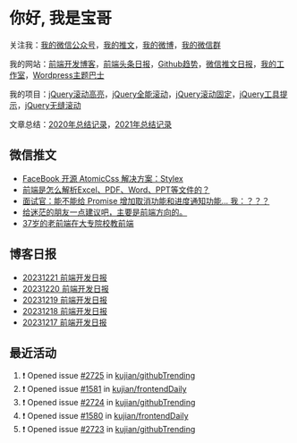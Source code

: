 
# 你好, 我是宝哥

关注我：[我的微信公众号](https://open.weixin.qq.com/qr/code?username=caibaojian_com)，[我的推文](https://weixin.qdkfweb.cn/)，[我的微博](https://weibo.com/kujian)，[我的微信群](https://qdkfweb.cn/go/weixinqun)

我的网站：[前端开发博客](https://qdkfweb.cn/)，[前端头条日报](https://toutiao.qdkfweb.cn/)，[Github趋势](https://github.qdkfweb.cn/)，[微信推文日报](https://weixin.qdkfweb.cn/)，[我的工作室](https://diy.qdkfweb.cn/)，[Wordpress主题巴士](https://wp.qdkfweb.cn/)

我的项目：[jQuery滚动高亮](https://github.com/kujian/scrollHighlight)，[jQuery全能滚动](https://github.com/kujian/power-slider)，[jQuery滚动固定](https://github.com/kujian/scrollfix)，[jQuery工具提示](https://github.com/kujian/tooltip)，[jQuery无缝滚动](http://github.com/kujian/scrollForever)

文章总结：[2020年总结记录](https://mp.weixin.qq.com/s/u0YW8BFWYLquVauhHrkSMQ)，[2021年总结记录](https://mp.weixin.qq.com/s/zMnxIpxMdDrIyuLxHRnSPw)


## 微信推文

<!-- BLOG-POST-LIST:START -->
- [FaceBook 开源 AtomicCss 解决方案：Stylex](https://weixin.qdkfweb.cn/38900.html)
- [前端是怎么解析Excel、PDF、Word、PPT等文件的？](https://weixin.qdkfweb.cn/38766.html)
- [面试官：能不能给 Promise 增加取消功能和进度通知功能... 我：？？？](https://weixin.qdkfweb.cn/38765.html)
- [给迷茫的朋友一点建议吧，主要是前端方向的。](https://weixin.qdkfweb.cn/38764.html)
- [37岁的老前端在大专院校教前端](https://weixin.qdkfweb.cn/38763.html)
<!-- BLOG-POST-LIST:END -->

## 博客日报

<!-- DAILY:START -->
- [20231221 前端开发日报](https://qdkfweb.cn/fe-daily-20231221.html)
- [20231220 前端开发日报](https://qdkfweb.cn/fe-daily-20231220.html)
- [20231219 前端开发日报](https://qdkfweb.cn/fe-daily-20231219.html)
- [20231218 前端开发日报](https://qdkfweb.cn/fe-daily-20231218.html)
- [20231217 前端开发日报](https://qdkfweb.cn/fe-daily-20231217.html)
<!-- DAILY:END -->


## 最近活动

<!--START_SECTION:activity-->
1. ❗ Opened issue [#2725](https://github.com/kujian/githubTrending/issues/2725) in [kujian/githubTrending](https://github.com/kujian/githubTrending)
2. ❗ Opened issue [#1581](https://github.com/kujian/frontendDaily/issues/1581) in [kujian/frontendDaily](https://github.com/kujian/frontendDaily)
3. ❗ Opened issue [#2724](https://github.com/kujian/githubTrending/issues/2724) in [kujian/githubTrending](https://github.com/kujian/githubTrending)
4. ❗ Opened issue [#1580](https://github.com/kujian/frontendDaily/issues/1580) in [kujian/frontendDaily](https://github.com/kujian/frontendDaily)
5. ❗ Opened issue [#2723](https://github.com/kujian/githubTrending/issues/2723) in [kujian/githubTrending](https://github.com/kujian/githubTrending)
<!--END_SECTION:activity-->
